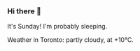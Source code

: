 ### Hi there :wave:

It's Sunday! I'm probably sleeping.

Weather in Toronto: partly cloudy, at +10°C.
